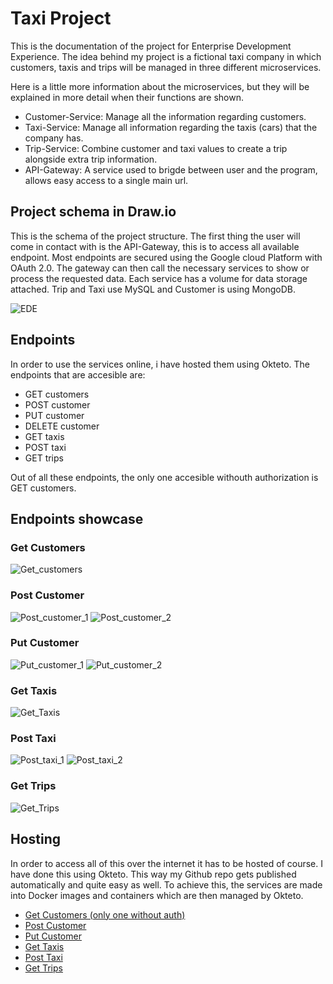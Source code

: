 # Taxi Project

This is the documentation of the project for Enterprise Development Experience.
The idea behind my project is a fictional taxi company in which customers, taxis and trips will be managed in three different microservices.  

Here is a little more information about the microservices, but they will be explained in more detail when their functions are shown.
* Customer-Service: Manage all the information regarding customers.
* Taxi-Service: Manage all information regarding the taxis (cars) that the company has.
* Trip-Service: Combine customer and taxi values to create a trip alongside extra trip information.
* API-Gateway: A service used to brigde between user and the program, allows easy access to a single main url.

## Project schema in Draw.io

This is the schema of the project structure. The first thing the user will come in contact with is the API-Gateway, this is to access all available endpoint. Most endpoints are secured using the Google cloud Platform with OAuth 2.0. 
The gateway can then call the necessary services to show or process the requested data. Each service has a volume for data storage attached. Trip and Taxi use MySQL and Customer is using MongoDB.

![EDE](https://github.com/SeppeVE/EDE/assets/91118345/a50a6e84-1573-48bb-90e3-f7fade2edb0a)

## Endpoints

In order to use the services online, i have hosted them using Okteto. The endpoints that are accesible are:
* GET customers
* POST customer
* PUT customer
* DELETE customer
* GET taxis
* POST taxi
* GET trips

Out of all these endpoints, the only one accesible withouth authorization is GET customers.

## Endpoints showcase

### Get Customers
![Get_customers](https://github.com/SeppeVE/EDE/assets/91118345/acd7f1b5-6262-4bfc-b73e-226f8ab7d2a2)

### Post Customer
![Post_customer_1](https://github.com/SeppeVE/EDE/assets/91118345/f330c4ad-596e-45c0-88f5-3ab024bd4790)
![Post_customer_2](https://github.com/SeppeVE/EDE/assets/91118345/57de8aed-6fda-429b-ac18-4314a53e1a8b)

### Put Customer
![Put_customer_1](https://github.com/SeppeVE/EDE/assets/91118345/1e786298-8fe5-4104-9535-6c0d60754797)
![Put_customer_2](https://github.com/SeppeVE/EDE/assets/91118345/1af572e5-c81f-40cc-b401-92f68d67f008)

### Get Taxis
![Get_Taxis](https://github.com/SeppeVE/EDE/assets/91118345/544ea6b1-26dc-4a7b-96e8-d3b5a16a40bf)

### Post Taxi
![Post_taxi_1](https://github.com/SeppeVE/EDE/assets/91118345/571ef248-19a1-4eb1-b449-b3034fb88507)
![Post_taxi_2](https://github.com/SeppeVE/EDE/assets/91118345/9bd3283f-b213-41cc-aaca-688817d3be31)

### Get Trips
![Get_Trips](https://github.com/SeppeVE/EDE/assets/91118345/1861b25f-dc63-48eb-91ce-f2bdd05b24be)

## Hosting

In order to access all of this over the internet it has to be hosted of course. I have done this using Okteto. This way my Github repo gets published automatically and quite easy as well. To achieve this, the services are made into Docker images and containers which are then managed by Okteto.  

* [Get Customers (only one without auth)](https://api-gateway-seppeve.cloud.okteto.net/customers)
* [Post Customer](https://api-gateway-seppeve.cloud.okteto.net/customer/post)
* [Put Customer](https://api-gateway-seppeve.cloud.okteto.net/cutomer/put/id)
* [Get Taxis](https://api-gateway-seppeve.cloud.okteto.net/taxis)
* [Post Taxi](https://api-gateway-seppeve.cloud.okteto.net/taxi/post)
* [Get Trips](https://api-gateway-seppeve.cloud.okteto.net/trips)
